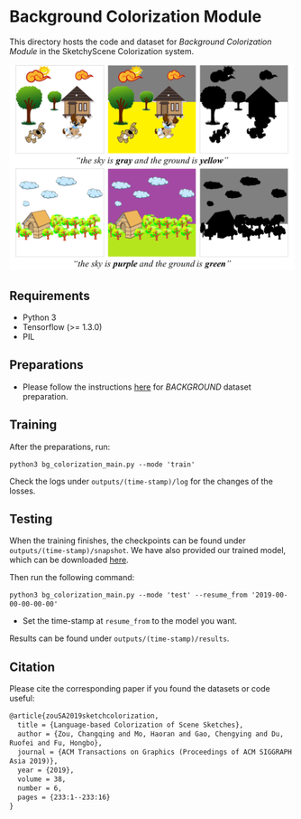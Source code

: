 # Background Colorization Module

This directory hosts the code and dataset for *Background Colorization Module* in the SketchyScene Colorization system.

![example](/figures/bg_color_data.png)

## Requirements
- Python 3
- Tensorflow (>= 1.3.0)
- PIL


## Preparations

- Please follow the instructions [here](/Background_Colorization/data) for *BACKGROUND* dataset preparation.


## Training

After the preparations, run:
```
python3 bg_colorization_main.py --mode 'train'
```

Check the logs under `outputs/(time-stamp)/log` for the changes of the losses.


## Testing

When the training finishes, the checkpoints can be found under `outputs/(time-stamp)/snapshot`. We have also provided our trained model, which can be downloaded [here](https://drive.google.com/drive/folders/1wGU3vln9Nc_Z2NV2F5nyt_2NbqDsvuRO?usp=sharing).

Then run the following command:

```
python3 bg_colorization_main.py --mode 'test' --resume_from '2019-00-00-00-00-00'
```
  - Set the time-stamp at `resume_from` to the model you want.

Results can be found under `outputs/(time-stamp)/results`.


## Citation

Please cite the corresponding paper if you found the datasets or code useful:

```
@article{zouSA2019sketchcolorization,
  title = {Language-based Colorization of Scene Sketches},
  author = {Zou, Changqing and Mo, Haoran and Gao, Chengying and Du, Ruofei and Fu, Hongbo},
  journal = {ACM Transactions on Graphics (Proceedings of ACM SIGGRAPH Asia 2019)},
  year = {2019},
  volume = 38,
  number = 6,
  pages = {233:1--233:16}
}
```

